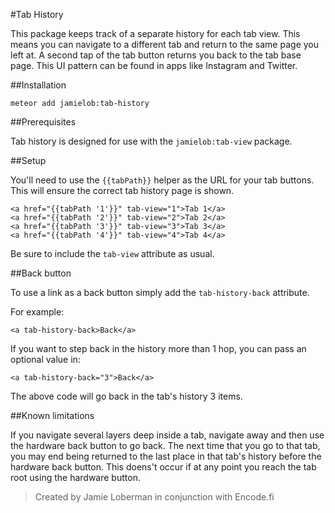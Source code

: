 #Tab History

This package keeps track of a separate history for each tab view.  This means you can navigate to a different tab and return to the same page you left at.  A second tap of the tab button returns you back to the tab base page.  This UI pattern can be found in apps like Instagram and Twitter.

##Installation

`meteor add jamielob:tab-history`

##Prerequisites

Tab history is designed for use with the `jamielob:tab-view` package.

##Setup

You'll need to use the `{{tabPath}}` helper as the URL for your tab buttons.  This will ensure the correct tab history page is shown.

```
<a href="{{tabPath '1'}}" tab-view="1">Tab 1</a>
<a href="{{tabPath '2'}}" tab-view="2">Tab 2</a>
<a href="{{tabPath '3'}}" tab-view="3">Tab 3</a>
<a href="{{tabPath '4'}}" tab-view="4">Tab 4</a>
```
Be sure to include the `tab-view` attribute as usual.


##Back button

To use a link as a back button simply add the `tab-history-back` attribute.

For example:

```
<a tab-history-back>Back</a>
```

If you want to step back in the history more than 1 hop, you can pass an optional value in:

```
<a tab-history-back="3">Back</a>
```

The above code will go back in the tab's history 3 items.


##Known limitations

If you navigate several layers deep inside a tab, navigate away and then use the hardware back button to go back. The next time that you go to that tab, you may end being returned to the last place in that tab's history before the hardware back button.  This doens't occur if at any point you reach the tab root using the hardware button.

> Created by Jamie Loberman in conjunction with Encode.fi
